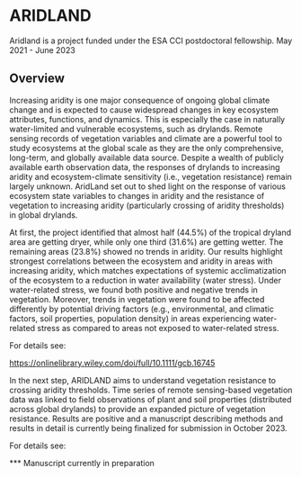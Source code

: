 # ARIDLAND

Aridland is a project funded under the ESA CCI postdoctoral fellowship. May 2021 - June 2023 

## Overview 

Increasing aridity is one major consequence of ongoing global climate change and is expected to cause widespread changes in key ecosystem attributes, functions, and dynamics. 
This is especially the case in naturally water-limited and vulnerable ecosystems, such as drylands. 
Remote sensing records of vegetation variables and climate are a powerful tool to study ecosystems at the global scale as they are the only comprehensive, long-term, and globally available data source. 
Despite a wealth of publicly available earth observation data, the responses of drylands to increasing aridity and ecosystem-climate sensitivity (i.e., vegetation resistance) remain largely unknown. 
AridLand set out to shed light on the response of various ecosystem state variables to changes in aridity and the resistance of vegetation to increasing aridity (particularly crossing of aridity thresholds) in global drylands.

At first, the project identified that almost half (44.5%) of the tropical dryland area are getting dryer, while only one third (31.6%) are getting wetter. The remaining areas (23.8%) showed no trends in aridity. 
Our results highlight strongest correlations between the ecosystem and aridity in areas with increasing aridity, which matches expectations of systemic acclimatization of the ecosystem to a reduction in water availability (water stress). Under water-related stress, 
we found both positive and negative trends in vegetation. 
Moreover, trends in vegetation were found to be affected differently by potential driving factors (e.g., environmental, and climatic factors, soil properties, population density) in areas experiencing water-related stress as compared to areas 
not exposed to water-related stress.

For details see: 

https://onlinelibrary.wiley.com/doi/full/10.1111/gcb.16745


In the next step, ARIDLAND aims to understand vegetation resistance to crossing aridity thresholds. 
Time series of remote sensing-based vegetation data was linked to field observations of plant and soil properties (distributed across global drylands) to provide an expanded picture of vegetation resistance.
Results are positive and a manuscript describing methods and results in detail is currently being finalized for submission in October 2023. 

For details see: 

*** Manuscript currently in preparation
